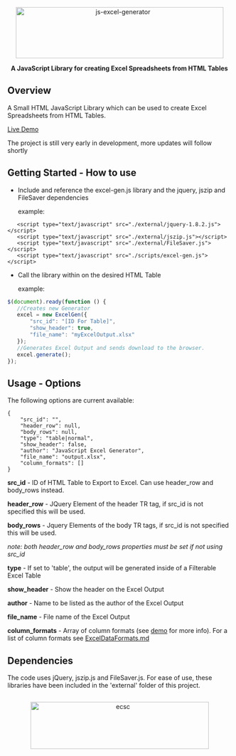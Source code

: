 <p align="center">
 <img width="467px" height="115" alt="js-excel-generator" src="https://i.imgur.com/Xw7Xfnv.png"/> 
</p>
<p align="center">
<b>A JavaScript Library for creating Excel Spreadsheets from HTML Tables</b>
</p>

## Overview
A Small HTML JavaScript Library which can be used to create Excel Spreadsheets 
from HTML Tables.  

[Live Demo](https://rawgit.com/ecscstatsconsulting/js-excel-generator/master/demo.htm)

The project is still very early in development, more updates will follow shortly

## Getting Started - How to use

 - Include and reference the excel-gen.js library and the jquery, jszip and FileSaver dependencies
 
    example:
 ```
    <script type="text/javascript" src="./external/jquery-1.8.2.js"></script>
    <script type="text/javascript" src="./external/jszip.js"></script>
    <script type="text/javascript" src="./external/FileSaver.js"></script>
    <script type="text/javascript" src="./scripts/excel-gen.js"></script>
 ```
 - Call the library within on the desired HTML Table
    
    example:
    
 ```javascript
 $(document).ready(function () {
    //Creates new Generator
    excel = new ExcelGen({
        "src_id": "[ID For Table]",
        "show_header": true,
        "file_name": "myExcelOutput.xlsx"
    });
    //Generates Excel Output and sends download to the browser.
    excel.generate();
});
 ```
 
## Usage - Options
The following options are current available:
```
{
    "src_id": "",
    "header_row": null,
    "body_rows": null,
    "type": "table|normal",
    "show_header": false,
    "author": "JavaScript Excel Generator",
    "file_name": "output.xlsx",
    "column_formats": []
}
```

**src_id** - ID of HTML Table to Export to Excel.  Can use header_row and body_rows instead.

**header_row** - JQuery Element of the header TR tag, if src_id is not specified this will be used.

**body_rows** - Jquery Elements of the body TR tags, if src_id is not specified this will be used.

*note: both header_row and body_rows properties must be set if not using src_id*

**type** - If set to 'table', the output will be generated inside of a Filterable Excel Table

**show_header** - Show the header on the Excel Output

**author** - Name to be listed as the author of the Excel Output

**file_name** - File name of the Excel Output

**column_formats** - Array of column formats (see [demo](https://rawgit.com/ecscstatsconsulting/js-excel-generator/master/demo.htm) for more info).  For a list of column formats see [ExcelDataFormats.md](ExcelDataFormats.md)

## Dependencies
The code uses jQuery, jszip.js and FileSaver.js.  For ease of use, these libraries 
have been included in the 'external' folder of this project.

##

<p align="center">
 <img width="401px" height="106" alt="ecsc" src="https://i.imgur.com/SzVdycv.png"/> 
</p>
